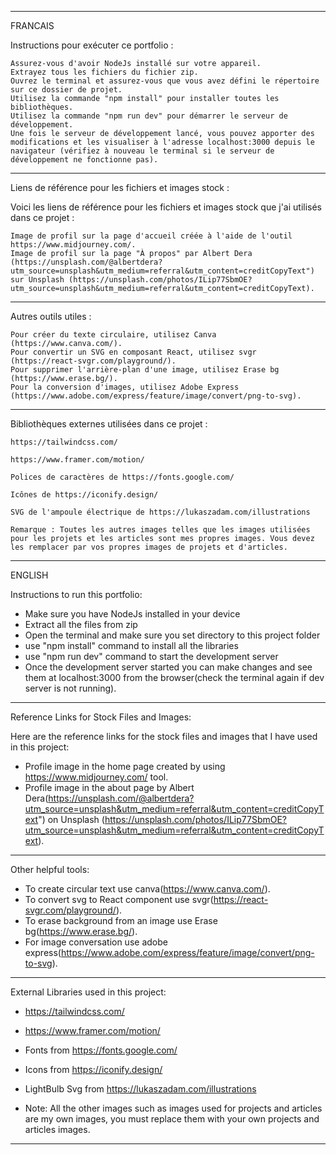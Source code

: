 ----------------------------------------------------------------

FRANCAIS

Instructions pour exécuter ce portfolio :

    Assurez-vous d'avoir NodeJs installé sur votre appareil.
    Extrayez tous les fichiers du fichier zip.
    Ouvrez le terminal et assurez-vous que vous avez défini le répertoire sur ce dossier de projet.
    Utilisez la commande "npm install" pour installer toutes les bibliothèques.
    Utilisez la commande "npm run dev" pour démarrer le serveur de développement.
    Une fois le serveur de développement lancé, vous pouvez apporter des modifications et les visualiser à l'adresse localhost:3000 depuis le navigateur (vérifiez à nouveau le terminal si le serveur de développement ne fonctionne pas).
    
----------------------------------------------------------------

Liens de référence pour les fichiers et images stock :

Voici les liens de référence pour les fichiers et images stock que j'ai utilisés dans ce projet :

    Image de profil sur la page d'accueil créée à l'aide de l'outil https://www.midjourney.com/.
    Image de profil sur la page "À propos" par Albert Dera (https://unsplash.com/@albertdera?utm_source=unsplash&utm_medium=referral&utm_content=creditCopyText") sur Unsplash (https://unsplash.com/photos/ILip77SbmOE?utm_source=unsplash&utm_medium=referral&utm_content=creditCopyText).

----------------------------------------------------------------

Autres outils utiles :

    Pour créer du texte circulaire, utilisez Canva (https://www.canva.com/).
    Pour convertir un SVG en composant React, utilisez svgr (https://react-svgr.com/playground/).
    Pour supprimer l'arrière-plan d'une image, utilisez Erase bg (https://www.erase.bg/).
    Pour la conversion d'images, utilisez Adobe Express (https://www.adobe.com/express/feature/image/convert/png-to-svg).

----------------------------------------------------------------

Bibliothèques externes utilisées dans ce projet :

    https://tailwindcss.com/

    https://www.framer.com/motion/

    Polices de caractères de https://fonts.google.com/

    Icônes de https://iconify.design/

    SVG de l'ampoule électrique de https://lukaszadam.com/illustrations

    Remarque : Toutes les autres images telles que les images utilisées pour les projets et les articles sont mes propres images. Vous devez les remplacer par vos propres images de projets et d'articles.

----------------------------------------------------------------
ENGLISH

Instructions to run this portfolio:

- Make sure you have NodeJs installed in your device
- Extract all the files from zip
- Open the terminal and make sure you set directory to this project folder
- use "npm install" command to install all the libraries
- use "npm run dev" command to start the development server
- Once the development server started you can make changes and see them at
localhost:3000 from the browser(check the terminal again if dev server is not running). 

----------------------------------------------------------------

Reference Links for Stock Files and Images:

Here are the reference links for the stock files and images that I 
have used in this project:

- Profile image in the home page created by using https://www.midjourney.com/ tool.
- Profile image in the about page by Albert Dera(https://unsplash.com/@albertdera?utm_source=unsplash&utm_medium=referral&utm_content=creditCopyText") 
on Unsplash (https://unsplash.com/photos/ILip77SbmOE?utm_source=unsplash&utm_medium=referral&utm_content=creditCopyText).
  
----------------------------------------------------------------

Other helpful tools:

- To create circular text use canva(https://www.canva.com/).
- To convert svg to React component use svgr(https://react-svgr.com/playground/).
- To erase background from an image use Erase bg(https://www.erase.bg/).
- For image conversation use adobe express(https://www.adobe.com/express/feature/image/convert/png-to-svg).

----------------------------------------------------------------

External Libraries used in this project: 

- https://tailwindcss.com/
- https://www.framer.com/motion/

- Fonts from https://fonts.google.com/ 
- Icons from https://iconify.design/ 
- LightBulb Svg from https://lukaszadam.com/illustrations

- Note: All the other images such as images used for projects and articles are my own images, you must replace them with 
your own projects and articles images.

----------------------------------------------------------------
